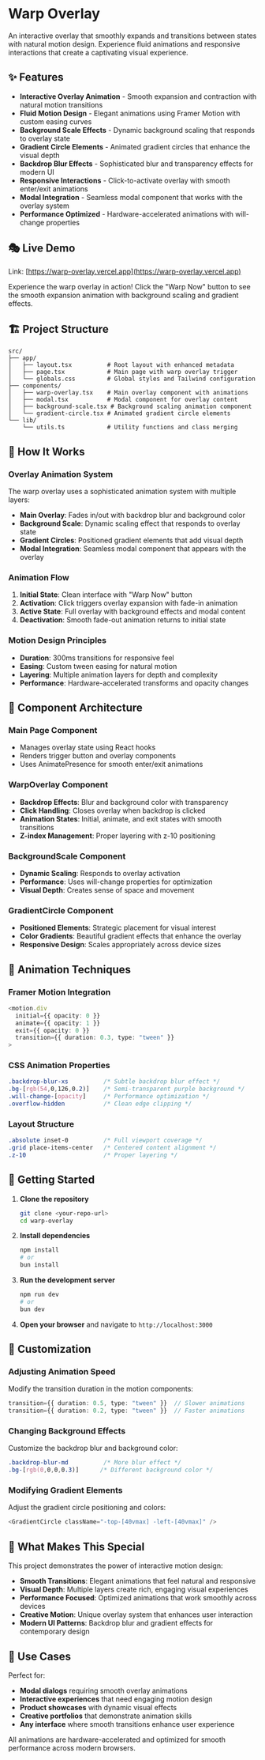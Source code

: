# Warp Overlay

An interactive overlay that smoothly expands and transitions between states with natural motion design. Experience fluid animations and responsive interactions that create a captivating visual experience.

## ✨ Features

- **Interactive Overlay Animation** - Smooth expansion and contraction with natural motion transitions
- **Fluid Motion Design** - Elegant animations using Framer Motion with custom easing curves
- **Background Scale Effects** - Dynamic background scaling that responds to overlay state
- **Gradient Circle Elements** - Animated gradient circles that enhance the visual depth
- **Backdrop Blur Effects** - Sophisticated blur and transparency effects for modern UI
- **Responsive Interactions** - Click-to-activate overlay with smooth enter/exit animations
- **Modal Integration** - Seamless modal component that works with the overlay system
- **Performance Optimized** - Hardware-accelerated animations with will-change properties

## 🎭 Live Demo

Link: [https://warp-overlay.vercel.app](https://warp-overlay.vercel.app)

Experience the warp overlay in action! Click the "Warp Now" button to see the smooth expansion animation with background scaling and gradient effects.

## 🏗️ Project Structure

```
src/
├── app/
│   ├── layout.tsx          # Root layout with enhanced metadata
│   ├── page.tsx            # Main page with warp overlay trigger
│   └── globals.css         # Global styles and Tailwind configuration
├── components/
│   ├── warp-overlay.tsx    # Main overlay component with animations
│   ├── modal.tsx           # Modal component for overlay content
│   ├── background-scale.tsx # Background scaling animation component
│   └── gradient-circle.tsx # Animated gradient circle elements
└── lib/
    └── utils.ts            # Utility functions and class merging
```

## 🎨 How It Works

### Overlay Animation System
The warp overlay uses a sophisticated animation system with multiple layers:
- **Main Overlay**: Fades in/out with backdrop blur and background color
- **Background Scale**: Dynamic scaling effect that responds to overlay state
- **Gradient Circles**: Positioned gradient elements that add visual depth
- **Modal Integration**: Seamless modal component that appears with the overlay

### Animation Flow
1. **Initial State**: Clean interface with "Warp Now" button
2. **Activation**: Click triggers overlay expansion with fade-in animation
3. **Active State**: Full overlay with background effects and modal content
4. **Deactivation**: Smooth fade-out animation returns to initial state

### Motion Design Principles
- **Duration**: 300ms transitions for responsive feel
- **Easing**: Custom tween easing for natural motion
- **Layering**: Multiple animation layers for depth and complexity
- **Performance**: Hardware-accelerated transforms and opacity changes

## 🎯 Component Architecture

### Main Page Component
- Manages overlay state using React hooks
- Renders trigger button and overlay components
- Uses AnimatePresence for smooth enter/exit animations

### WarpOverlay Component
- **Backdrop Effects**: Blur and background color with transparency
- **Click Handling**: Closes overlay when backdrop is clicked
- **Animation States**: Initial, animate, and exit states with smooth transitions
- **Z-index Management**: Proper layering with z-10 positioning

### BackgroundScale Component
- **Dynamic Scaling**: Responds to overlay activation
- **Performance**: Uses will-change properties for optimization
- **Visual Depth**: Creates sense of space and movement

### GradientCircle Component
- **Positioned Elements**: Strategic placement for visual interest
- **Color Gradients**: Beautiful gradient effects that enhance the overlay
- **Responsive Design**: Scales appropriately across device sizes

## 🎨 Animation Techniques

### Framer Motion Integration
```typescript
<motion.div
  initial={{ opacity: 0 }}
  animate={{ opacity: 1 }}
  exit={{ opacity: 0 }}
  transition={{ duration: 0.3, type: "tween" }}
>
```

### CSS Animation Properties
```css
.backdrop-blur-xs          /* Subtle backdrop blur effect */
.bg-[rgb(54,0,126,0.2)]    /* Semi-transparent purple background */
.will-change-[opacity]     /* Performance optimization */
.overflow-hidden           /* Clean edge clipping */
```

### Layout Structure
```css
.absolute inset-0          /* Full viewport coverage */
.grid place-items-center   /* Centered content alignment */
.z-10                      /* Proper layering */
```

## 🚀 Getting Started

1. **Clone the repository**
   ```bash
   git clone <your-repo-url>
   cd warp-overlay
   ```

2. **Install dependencies**
   ```bash
   npm install
   # or
   bun install
   ```

3. **Run the development server**
   ```bash
   npm run dev
   # or
   bun dev
   ```

4. **Open your browser** and navigate to `http://localhost:3000`

## 🎨 Customization

### Adjusting Animation Speed
Modify the transition duration in the motion components:
```typescript
transition={{ duration: 0.5, type: "tween" }}  // Slower animations
transition={{ duration: 0.2, type: "tween" }}  // Faster animations
```

### Changing Background Effects
Customize the backdrop blur and background color:
```css
.backdrop-blur-md          /* More blur effect */
.bg-[rgb(0,0,0,0.3)]      /* Different background color */
```

### Modifying Gradient Elements
Adjust the gradient circle positioning and colors:
```typescript
<GradientCircle className="-top-[40vmax] -left-[40vmax]" />
```

## 🌟 What Makes This Special

This project demonstrates the power of interactive motion design:
- **Smooth Transitions**: Elegant animations that feel natural and responsive
- **Visual Depth**: Multiple layers create rich, engaging visual experiences
- **Performance Focused**: Optimized animations that work smoothly across devices
- **Creative Motion**: Unique overlay system that enhances user interaction
- **Modern UI Patterns**: Backdrop blur and gradient effects for contemporary design

## 🎯 Use Cases

Perfect for:
- **Modal dialogs** requiring smooth overlay animations
- **Interactive experiences** that need engaging motion design
- **Product showcases** with dynamic visual effects
- **Creative portfolios** that demonstrate animation skills
- **Any interface** where smooth transitions enhance user experience


All animations are hardware-accelerated and optimized for smooth performance across modern browsers.
